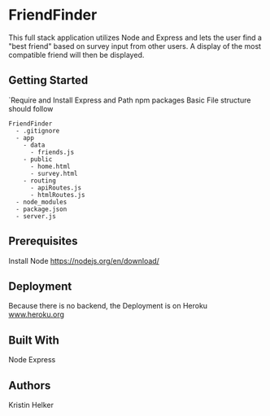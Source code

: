 # FriendFinder

This full stack application utilizes Node and Express and lets the user find a "best friend" based on survey input from other users.  A display of the most compatible friend will then be displayed.

## Getting Started

`Require and Install Express and Path npm packages
 Basic File structure should follow 
  ```
  FriendFinder
    - .gitignore
    - app
      - data
        - friends.js
      - public
        - home.html
        - survey.html
      - routing
        - apiRoutes.js
        - htmlRoutes.js
    - node_modules
    - package.json
    - server.js
  ```
## Prerequisites
 Install Node 
 https://nodejs.org/en/download/
 


## Deployment
Because there is no backend, the Deployment is on Heroku www.heroku.org

## Built With
Node 
Express

##  Authors
Kristin Helker

